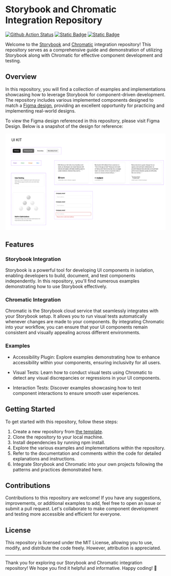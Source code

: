 # Storybook and Chromatic Integration Repository

[![Github Action Status](https://img.shields.io/github/actions/workflow/status/DanielRamosAcosta/storybook-testing/main.yml?logo=github)](https://github.com/DanielRamosAcosta/storybook-testing/actions)
[![Static Badge](https://img.shields.io/badge/link-brightgreen?logo=storybook&label=storybook)](https://main--6616c82a9188a45959ff5311.chromatic.com)
[![Static Badge](https://img.shields.io/badge/link-brightgreen?logo=chromatic&label=chromatic)](https://www.chromatic.com/builds?appId=6616c82a9188a45959ff5311)

Welcome to the [Storybook](https://storybook.js.org/) and [Chromatic](https://www.chromatic.com/storybook) integration repository! This repository serves as a comprehensive guide and demonstration of utilizing Storybook along with Chromatic for effective component development and testing.

## Overview

In this repository, you will find a collection of examples and implementations showcasing how to leverage Storybook for component-driven development. The repository includes various implemented components designed to match a [Figma design](https://www.figma.com/file/GIyivL3AeBjiTc8zTtXzx5/Frontend-EOI?type=design&node-id=39-35&mode=design&t=dFtg7e610Ddo7fWi-4), providing an excellent opportunity for practicing and implementing real-world designs.

To view the Figma design referenced in this repository, please visit Figma Design. Below is a snapshot of the design for reference:

![Figma Design](./.docs/figma-design.png)

## Features

### Storybook Integration

Storybook is a powerful tool for developing UI components in isolation, enabling developers to build, document, and test components independently. In this repository, you'll find numerous examples demonstrating how to use Storybook effectively.

### Chromatic Integration

Chromatic is the Storybook cloud service that seamlessly integrates with your Storybook setup. It allows you to run visual tests automatically whenever changes are made to your components. By integrating Chromatic into your workflow, you can ensure that your UI components remain consistent and visually appealing across different environments.

### Examples

- Accessibility Plugin: Explore examples demonstrating how to enhance accessibility within your components, ensuring inclusivity for all users.

- Visual Tests: Learn how to conduct visual tests using Chromatic to detect any visual discrepancies or regressions in your UI components.

- Interaction Tests: Discover examples showcasing how to test component interactions to ensure smooth user experiences.

## Getting Started

To get started with this repository, follow these steps:

1. Create a new repository from [the template](https://github.com/new?template_name=storybook-testing&template_owner=DanielRamosAcosta).
2. Clone the repository to your local machine.
3. Install dependencies by running npm install.
4. Explore the various examples and implementations within the repository.
5. Refer to the documentation and comments within the code for detailed explanations and instructions.
6. Integrate Storybook and Chromatic into your own projects following the patterns and practices demonstrated here.

## Contributions

Contributions to this repository are welcome! If you have any suggestions, improvements, or additional examples to add, feel free to open an issue or submit a pull request. Let's collaborate to make component development and testing more accessible and efficient for everyone.

## License

This repository is licensed under the MIT License, allowing you to use, modify, and distribute the code freely. However, attribution is appreciated.

---

Thank you for exploring our Storybook and Chromatic integration repository! We hope you find it helpful and informative. Happy coding! 🚀
